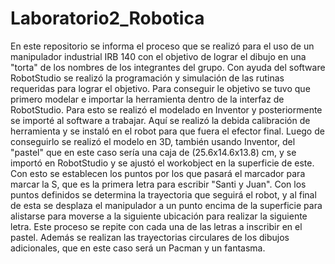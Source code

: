 # Laboratorio2_Robotica

En este repositorio se informa el proceso que se realizó para el uso de un manipulador industrial IRB 140 con el objetivo de lograr el dibujo en una "torta" de los nombres de los integrantes del grupo.
Con ayuda del software RobotStudio se realizó la programación y simulación de las rutinas requeridas para lograr el objetivo. 
Para conseguir le objetivo se tuvo que primero modelar e importar la herramienta dentro de la interfaz de RobotStudio. Para esto se realizó el modelado en Inventor y posteriormente se importé al software a trabajar. Aquí se realizó la debida calibración de herramienta y se instaló en el robot para que fuera el efector final.
Luego de conseguirlo se realizó el modelo en 3D, también usando Inventor, del "pastel" que en este caso sería una caja de (25.6x14.6x13.8) cm, y se importó en RobotStudio y se ajustó el workobject en la superficie de este. Con esto se establecen los puntos por los que pasará el marcador para marcar la S, que es la primera letra para escribir "Santi y Juan".
Con los puntos definidos se determina la trayectoria que seguirá el robot, y al final de esta se desplaza el manipulador a un punto encima de la superficie para alistarse para moverse a la siguiente ubicación para realizar la siguiente letra. Este proceso se repite con cada una de las letras a inscribir en el pastel. Además se realizan las trayectorias circulares de los dibujos adicionales, que en este caso será un Pacman y un fantasma.

